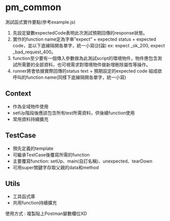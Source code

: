 # pm_common
測試函式實作要點(參考example.js)
1.  先設定變數expectedCode表明此次測試預期回傳的response狀態。
2.	實作的function name定為字串”expect” + expected status + expected code，並以下底線隔開各單字，統一小寫(討論)
    ex: expect _ok_200, expect _bad_request_400。
3.	function至少要有一個傳入參數做為此測試script的環境物件，物件應包含測試所需要的全部資料，也可視需求對環境物件做新增刪除屬性等操作。
4.	runner將會依據實際回傳的status text + 預期設定的expected code 組成欲呼叫的function name(同樣下底線隔開各單字，統一小寫)

## Context 
- 作為全域物件使用
- setUp階段後應該包含所有test所需資料，供後續function使用
- 常用資料持續擴充

## TestCase
- 預先定義的template
- 可繼承TestCase後覆寫所需的function
- 主要覆寫function: setUp、main(自訂名稱)、unexpected、tearDown
- 可用super關鍵字存取父親的data和method

## Utils
- 工具函式庫
- 共用function持續擴充




使用方式 : 複製貼上Postman變數欄位XD
